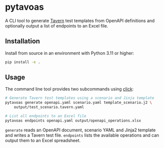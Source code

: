 # pytavoas

A CLI tool to generate [Tavern](https://taverntesting.github.io/) test
templates from OpenAPI definitions and optionally output a list of
endpoints to an Excel file.

## Installation

Install from source in an environment with Python 3.11 or higher:

```bash
pip install -e .
```

## Usage

The command line tool provides two subcommands using
[click](https://pypi.org/project/click/):

```bash
# Generate Tavern test templates using a scenario and Jinja template
pytavoas generate openapi.yaml scenario.yaml template_scenario.j2 \
    output/test_scenario.tavern.yaml

# List all endpoints to an Excel file
pytavoas endpoints openapi.yaml output/openapi_operations.xlsx
```

`generate` reads an OpenAPI document, scenario YAML and Jinja2 template and
writes a Tavern test file. `endpoints` lists the available operations and can
output them to an Excel spreadsheet.

